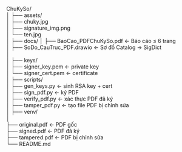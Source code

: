 ChuKySo/  
│
├── assets/  
│   ├── chuky.jpg  
│   ├── signature_img.png  
│   └── ten.jpg  
│
├── docs/
│   ├── BaoCao_PDFChuKySo.pdf          ← Báo cáo ≤ 6 trang  
│   ├── SoDo_CauTruc_PDF.drawio        ← Sơ đồ Catalog → SigDict  
│   
│
├── keys/  
│   ├── signer_key.pem                 ← private key  
│   └── signer_cert.pem                ← certificate  
│
├── scripts/  
│   ├── gen_keys.py                    ← sinh RSA key + cert  
│   ├── sign_pdf.py                    ← ký PDF  
│   ├── verify_pdf.py                  ← xác thực PDF đã ký  
│   ├── tamper_pdf.py                  ← tạo file PDF bị chỉnh sửa  
│ 
├── venv/                           
│  
├── original.pdf                       ← PDF gốc  
├── signed.pdf                         ← PDF đã ký  
├── tampered.pdf                       ← PDF bị chỉnh sửa  
└── README.md                            
      


